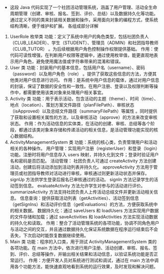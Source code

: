 - 这段 Java 代码实现了一个社团活动管理系统，涵盖了用户管理、活动全生命周期管理（创建、审核、报名、签到、评价、总结）以及数据持久化等功能。通过定义不同的类来封装相关数据和操作，采用面向对象的编程方式，使系统结构清晰，便于维护和扩展。
各组成部分详解
1. UserRole 枚举类
功能：定义了系统中用户的角色类型，包括社团负责人（CLUB_LEADER）、学生（STUDENT）、管理员（ADMIN）和社团指导教师（CLUB_TUTOR） 。为后续根据用户角色控制操作权限提供基础。
作用：使代码可读性增强，在判断用户权限等逻辑中，通过使用枚举值，能更直观地表示用户角色，避免使用魔法值或字符串带来的混淆和错误。
2. User 类
功能：封装用户的基本信息，包括用户名（username）、密码（password）以及用户角色（role） 。提供了获取这些信息的方法，方便其他类对用户信息进行访问。
作用：是系统中用户信息的载体，通过对用户信息的封装，保证了数据的安全性和一致性。在用户注册、登录以及权限判断等操作中，都需要使用该类对象来处理用户相关事宜。
3. Activity 类
功能：用于表示活动，包含活动的主题（theme）、时间（time）、地点（location）、策划方案文件路径（planFilePath）、审核状态（isApproved）以及总结文件路径（summaryFilePath）等属性 。同时提供了获取和设置相关属性的方法，以及审核活动（approve）的方法来改变审核状态。
作用：作为活动信息的实体类，在活动的创建、审核、总结等各个阶段，都通过该类对象来存储和传递活动的相关信息，是活动管理功能实现的核心数据结构。
4. ActivityManagementSystem 类
功能：系统的核心类，负责管理用户和活动相关的各种操作。
用户管理：实现用户注册（registerUser）和登录（login）功能。注册时将用户信息存入 users 映射，并持久化到文件；登录时验证用户名和密码是否匹配。
活动管理：
社团负责人可通过 createActivity 方法创建活动，创建后将活动添加到活动列表并持久化。
approveActivity 方法用于管理员或社团指导教师对活动进行审核，审核通过则更新活动状态并保存。
signUp 方法供学生登录后报名已审核通过的活动。
signIn 方法记录学生的活动签到信息。
evaluateActivity 方法允许学生对参与的活动进行评价。
summarizeActivity 方法支持社团负责人上传活动总结文件并更新活动相关信息。
信息查询：提供获取活动列表（getActivities）、活动签到信息（getSignIns）和活动评价信息（getEvaluations）的方法，方便获取系统中的相关数据。
数据持久化：通过 saveUsers 和 loadUsers 方法实现用户数据的文件存储和加载；通过 saveActivities 和 loadActivities 方法实现活动数据的持久化和读取。
作用：整合了活动管理系统的各项功能，协调不同角色用户与活动之间的交互，并且通过数据持久化保证系统数据在程序运行结束后不会丢失，下次启动时能恢复数据继续使用。
5. Main 类
功能：程序的入口类，用于测试 ActivityManagementSystem 类的各项功能。在 main 方法中，依次进行用户注册、活动创建、审核、报名、签到、评价、总结等操作，并输出相关结果和活动信息，以验证系统功能是否正常运行。
作用：方便开发人员对系统进行测试和调试，通过在 main 方法中调用各个功能方法，能快速直观地看到系统的运行效果，及时发现和解决问题。
